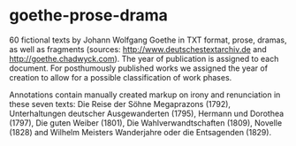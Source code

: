 # goethe-prose-drama
60 fictional texts by Johann Wolfgang Goethe in TXT format, prose, dramas, as well as fragments (sources: http://www.deutschestextarchiv.de and http://goethe.chadwyck.com).
The year of publication is assigned to each document. For posthumously published works we assigned the year of creation to allow for a possible classification of work phases.

Annotations contain manually created markup on irony and renunciation in these seven texts: Die Reise der Söhne Megaprazons (1792), Unterhaltungen deutscher Ausgewanderten (1795), Hermann und Dorothea (1797), Die guten Weiber (1801), Die Wahlverwandtschaften (1809), Novelle (1828) and Wilhelm Meisters Wanderjahre oder die Entsagenden (1829).
